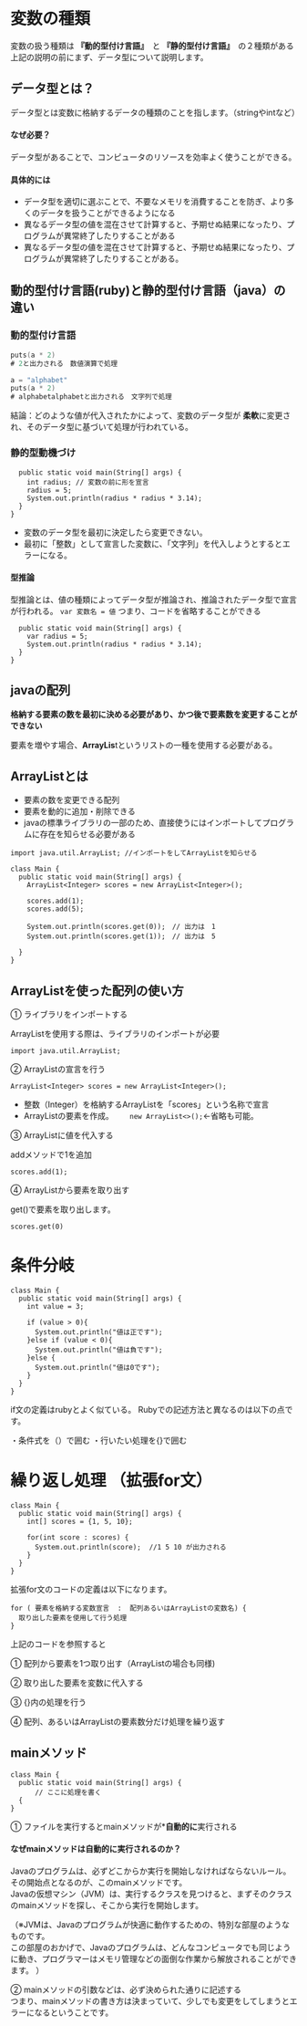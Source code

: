 # 変数の種類

変数の扱う種類は **『動的型付け言語』**　と **『静的型付け言語』**　の２種類がある
上記の説明の前にまず、データ型について説明します。

## データ型とは？
データ型とは変数に格納するデータの種類のことを指します。（stringやintなど）
#### なぜ必要？
データ型があることで、コンピュータのリソースを効率よく使うことができる。
#### 具体的には
- データ型を適切に選ぶことで、不要なメモリを消費することを防ぎ、より多くのデータを扱うことができるようになる
- 異なるデータ型の値を混在させて計算すると、予期せぬ結果になったり、プログラムが異常終了したりすることがある
- 異なるデータ型の値を混在させて計算すると、予期せぬ結果になったり、プログラムが異常終了したりすることがある。
  
  
## 動的型付け言語(ruby)と静的型付け言語（java）の違い
### 動的型付け言語
``` a = 1
puts(a * 2)
# 2と出力される　数値演算で処理

a = "alphabet"
puts(a * 2)
# alphabetalphabetと出力される　文字列で処理
```
結論：どのような値が代入されたかによって、変数のデータ型が **柔軟**に変更され、そのデータ型に基づいて処理が行われている。


### 静的型動機づけ
```class Main {
  public static void main(String[] args) {
    int radius; // 変数の前に形を宣言
    radius = 5;
    System.out.println(radius * radius * 3.14);
  }
}
```
- 変数のデータ型を最初に決定したら変更できない。  
- 最初に「整数」として宣言した変数に、「文字列」を代入しようとするとエラーになる。


#### 型推論　
型推論とは、値の種類によってデータ型が推論され、推論されたデータ型で宣言が行われる。
```var 変数名 = 値```
つまり、コードを省略することができる

```class Main {
  public static void main(String[] args) {
    var radius = 5;
    System.out.println(radius * radius * 3.14);
  }
}
```

## javaの配列
**格納する要素の数を最初に決める必要があり、かつ後で要素数を変更することができない**  

要素を増やす場合、**ArrayLis**tというリストの一種を使用する必要がある。
## ArrayListとは
- 要素の数を変更できる配列
- 要素を動的に追加・削除できる
- javaの標準ライブラリの一部のため、直接使うにはインポートしてプログラムに存在を知らせる必要がある


```
import java.util.ArrayList; //インポートをしてArrayListを知らせる

class Main {
  public static void main(String[] args) {
    ArrayList<Integer> scores = new ArrayList<Integer>();

    scores.add(1);
    scores.add(5);

    System.out.println(scores.get(0));　// 出力は　1
    System.out.println(scores.get(1));　// 出力は　5
   
  }
}
```

## ArrayListを使った配列の使い方
① ライブラリをインポートする  


ArrayListを使用する際は、ライブラリのインポートが必要  

`import java.util.ArrayList;`  

② ArrayListの宣言を行う  

`ArrayList<Integer> scores = new ArrayList<Integer>();`  

- 整数（Integer）を格納するArrayListを「scores」という名称で宣言
- ArrayListの要素を作成。　　` new ArrayList<>();`←省略も可能。
  
③ ArrayListに値を代入する

addメソッドで1を追加  

`scores.add(1);`  

④ ArrayListから要素を取り出す  

get()で要素を取り出します。  

`scores.get(0)`  


# 条件分岐
```
class Main {
  public static void main(String[] args) {
    int value = 3;

    if (value > 0){
      System.out.println("値は正です"); 
    }else if (value < 0){
      System.out.println("値は負です"); 
    }else {
      System.out.println("値は0です"); 
    }
  }
}
```
if文の定義はrubyとよく似ている。 
Rubyでの記述方法と異なるのは以下の点です。

・条件式を（）で囲む
・行いたい処理を{}で囲む

# 繰り返し処理 （拡張for文）
```
class Main {
  public static void main(String[] args) {
    int[] scores = {1, 5, 10};

    for(int score : scores) {
      System.out.println(score);  //1 5 10 が出力される
    }
  }
}
```

拡張for文のコードの定義は以下になります。
```
for ( 要素を格納する変数宣言  :  配列あるいはArrayListの変数名) {
  取り出した要素を使用して行う処理
}
```

上記のコードを参照すると  

① 配列から要素を1つ取り出す（ArrayListの場合も同様)


② 取り出した要素を変数に代入する  

③ {}内の処理を行う  

④ 配列、あるいはArrayListの要素数分だけ処理を繰り返す  


## mainメソッド
```
class Main {
  public static void main(String[] args) {  
      // ここに処理を書く
  {
}
```
① ファイルを実行するとmainメソッドが***自動的に**実行される 

#### なぜmainメソッドは自動的に実行されるのか？
Javaのプログラムは、必ずどこからか実行を開始しなければならないルール。  
その開始点となるのが、このmainメソッドです。  
Javaの仮想マシン（JVM）は、実行するクラスを見つけると、まずそのクラスのmainメソッドを探し、そこから実行を開始します。    

（※JVMは、Javaのプログラムが快適に動作するための、特別な部屋のようなものです。  
この部屋のおかげで、Javaのプログラムは、どんなコンピュータでも同じように動き、プログラマーはメモリ管理などの面倒な作業から解放されることができます。  ）

② mainメソッドの引数などは、必ず決められた通りに記述する   
つまり、mainメソッドの書き方は決まっていて、少しでも変更をしてしまうとエラーになるということです。　　





